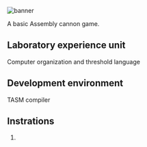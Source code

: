 ![banner](Cannon_Game_💣.png)

A basic Assembly cannon game.

## Laboratory experience unit
Computer organization and threshold language

## Development environment
TASM compiler

## Instrations
1. 

